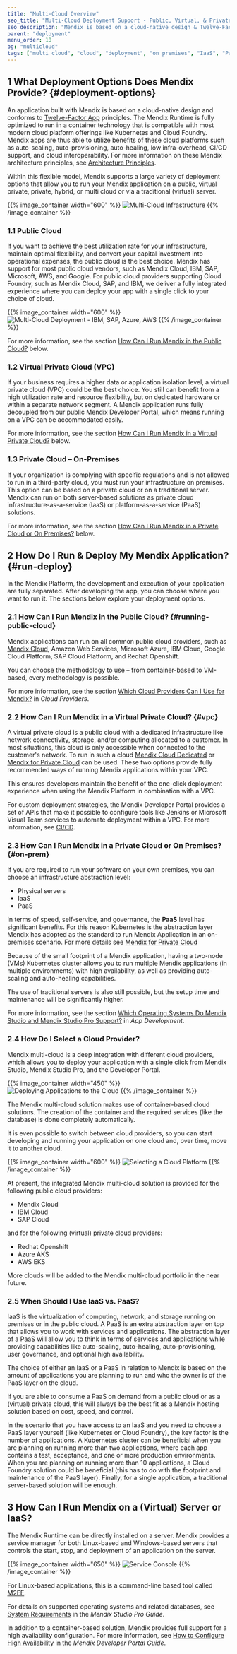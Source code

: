 ```yaml
---
title: "Multi-Cloud Overview"
seo_title: "Multi-Cloud Deployment Support - Public, Virtual, & Private Clouds"
seo_description: "Mendix is based on a cloud-native design & Twelve-Factor App principles. Learn more about multi-cloud deployment support, including public, virtual & private clouds."
parent: "deployment"
menu_order: 10
bg: "multicloud"
tags: ["multi cloud", "cloud", "deployment", "on premises", "IaaS", "PaaS"]
---
```


## 1 What Deployment Options Does Mendix Provide? {#deployment-options}

An application built with Mendix is based on a cloud-native design and conforms to [Twelve-Factor App](https://12factor.net/) principles. The Mendix Runtime is fully optimized to run in a container technology that is compatible with most modern cloud platform offerings like Kubernetes and Cloud Foundry. Mendix apps are thus able to utilize benefits of these cloud platforms such as auto-scaling, auto-provisioning, auto-healing, low infra-overhead, CI/CD support, and cloud interoperability. For more information on these Mendix architecture principles, see [Architecture Principles](../enterprise-capabilities/architecture-principles).

Within this flexible model, Mendix supports a large variety of deployment options that allow you to run your Mendix application on a public, virtual private, private, hybrid, or multi cloud or via a traditional (virtual) server.

{{% image_container width="600" %}}
![Multi-Cloud Infrastructure](attachments/multi-cloud.png)
{{% /image_container %}}

### 1.1 Public Cloud

If you want to achieve the best utilization rate for your infrastructure, maintain optimal flexibility, and convert your capital investment into operational expenses, the public cloud is the best choice. Mendix has support for most public cloud vendors, such as Mendix Cloud, IBM, SAP, Microsoft, AWS, and Google. For public cloud providers supporting Cloud Foundry, such as Mendix Cloud, SAP, and IBM, we deliver a fully integrated experience where you can deploy your app with a single click to your choice of cloud.

{{% image_container width="600" %}}
![Multi-Cloud Deployment - IBM, SAP, Azure, AWS](attachments/multi-cloud-deploy.png)
{{% /image_container %}}

For more information, see the section [How Can I Run Mendix in the Public Cloud?](#running-public-cloud) below.

### 1.2 Virtual Private Cloud (VPC)

If your business requires a higher data or application isolation level, a virtual private cloud (VPC) could be the best choice. You still can benefit from a high utilization rate and resource flexibility, but on dedicated hardware or within a separate network segment. A Mendix application runs fully decoupled from our public Mendix Developer Portal, which means running on a VPC can be accommodated easily.

For more information, see the section [How Can I Run Mendix in a Virtual Private Cloud?](#vpc) below.

### 1.3 Private Cloud – On-Premises

If your organization is complying with specific regulations and is not allowed to run in a third-party cloud, you must run your infrastructure on premises. This option can be based on a private cloud or on a traditional server. Mendix can run on both server-based solutions as private cloud infrastructure-as-a-service (IaaS) or platform-as-a-service (PaaS) solutions.

For more information, see the section [How Can I Run Mendix in a Private Cloud or On Premises?](#on-prem) below.

## 2 How Do I Run & Deploy My Mendix Application? {#run-deploy}

In the Mendix Platform, the development and execution of your application are fully separated. After developing the app, you can choose where you want to run it. The sections below explore your deployment options.

### 2.1 How Can I Run Mendix in the Public Cloud? {#running-public-cloud}

Mendix applications can run on all common public cloud providers, such as [Mendix Cloud](mendix-cloud-overview), Amazon Web Services, Microsoft Azure, IBM Cloud, Google Cloud Platform, SAP Cloud Platform, and Redhat Openshift.

You can choose the methodology to use – from container-based to VM-based, every methodology is possible.

For more information, see the section [Which Cloud Providers Can I Use for Mendix?](cloud-providers#which-cloud) in *Cloud Providers*.

### 2.2 How Can I Run Mendix in a Virtual Private Cloud? {#vpc}

A virtual private cloud is a public cloud with a dedicated infrastructure like network connectivity, storage, and/or computing allocated to a customer. In most situations, this cloud is only accessible when connected to the customer's network. To run in such a cloud [Mendix Cloud Dedicated](mendix-cloud-overview#mendix-cloud-vpc) or [Mendix for Private Cloud](mendix-for-private-cloud#MX4PC) can be used. These two options provide fully recommended ways of running Mendix applications within your VPC.  

This ensures developers maintain the benefit of the one-click deployment experience when using the Mendix Platform in combination with a VPC.

For custom deployment strategies, the Mendix Developer Portal provides a set of APIs that make it possible to configure tools like Jenkins or Microsoft Visual Team services to automate deployment within a VPC. For more information, see [CI/CD](../app-lifecycle/cicd).

### 2.3 How Can I Run Mendix in a Private Cloud or On Premises? {#on-prem}

If you are required to run your software on your own premises, you can choose an infrastructure abstraction level:

* Physical servers
* IaaS
* PaaS

In terms of speed, self-service, and governance, the **PaaS** level has significant benefits. For this reason Kubernetes is the abstraction layer Mendix has adopted as the standard to run Mendix Application in an on-premises scenario. 
For more details see [Mendix for Private Cloud](mendix-for-private-cloud#MX4PC)   

Because of the small footprint of a Mendix application, having a two-node (VMs) Kubernetes cluster allows you to run multiple Mendix applications (in multiple environments) with high availability, as well as providing auto-scaling and auto-healing capabilities. 

The use of traditional servers is also still possible, but the setup time and maintenance will be significantly higher.

For more information, see the section [Which Operating Systems Do Mendix Studio and Mendix Studio Pro Support?](../app-lifecycle/app-development#operating-systems) in *App Development*.

### 2.4 How Do I Select a Cloud Provider?

Mendix multi-cloud is a deep integration with different cloud providers, which allows you to deploy your application with a single click from Mendix Studio, Mendix Studio Pro, and the Developer Portal.

{{% image_container width="450" %}}
![Deploying Applications to the Cloud](attachments/run.png)
{{% /image_container %}}

The Mendix multi-cloud solution makes use of container-based cloud solutions. The creation of the container and the required services (like the database) is done completely automatically.

It is even possible to switch between cloud providers, so you can start developing and running your application on one cloud and, over time, move it to another cloud.

{{% image_container width="600" %}}
![Selecting a Cloud Platform](attachments/mutli-cloud-selection.png)
{{% /image_container %}}

At present, the integrated Mendix multi-cloud solution is provided for the following public cloud providers:

* Mendix Cloud
* IBM Cloud
* SAP Cloud

and for the following (virtual) private cloud providers:

* Redhat Openshift
* Azure AKS
* AWS EKS

More clouds will be added to the Mendix multi-cloud portfolio in the near future.

### 2.5 When Should I Use IaaS vs. PaaS?

IaaS is the virtualization of computing, network, and storage running on premises or in the public cloud. A PaaS is an extra abstraction layer on top that allows you to work with services and applications. The abstraction layer of a PaaS will allow you to think in terms of services and applications while providing capabilities like auto-scaling, auto-healing, auto-provisioning, user governance, and optional high availability.

The choice of either an IaaS or a PaaS in relation to Mendix is based on the amount of applications you are planning to run and who the owner is of the PaaS layer on the cloud.

If you are able to consume a PaaS on demand from a public cloud or as a (virtual) private cloud, this will always be the best fit as a Mendix hosting solution based on cost, speed, and control.

In the scenario that you have access to an IaaS and you need to choose a PaaS layer yourself (like Kubernetes or Cloud Foundry), the key factor is the number of applications. A Kubernetes cluster can be beneficial when you are planning on running more than two applications, where each app contains a test, acceptance, and one or more production environments.  When you are planning on running more than 10 applications, a Cloud Foundry solution could be beneficial (this has to do with the footprint and maintenance of the PaaS layer). Finally, for a single application, a traditional server-based solution will be enough.

## 3 How Can I Run Mendix on a (Virtual) Server or IaaS?

The Mendix Runtime can be directly installed on a server. Mendix provides a service manager for both Linux-based and Windows-based servers that controls the start, stop, and deployment of an application on the server.

{{% image_container width="650" %}}
![Service Console](attachments/mx-service-console.png)
{{% /image_container %}}

For Linux-based applications, this is a command-line based tool called [M2EE](https://github.com/mendix/m2ee-tools).

For details on supported operating systems and related databases, see [System Requirements](https://docs.mendix.com/refguide/system-requirements) in the *Mendix Studio Pro Guide*.

In addition to a container-based solution, Mendix provides full support for a high availability configuration. For more information, see [How to Configure High Availability](https://docs.mendix.com/developerportal/deploy/high-availability) in the *Mendix Developer Portal Guide*.

